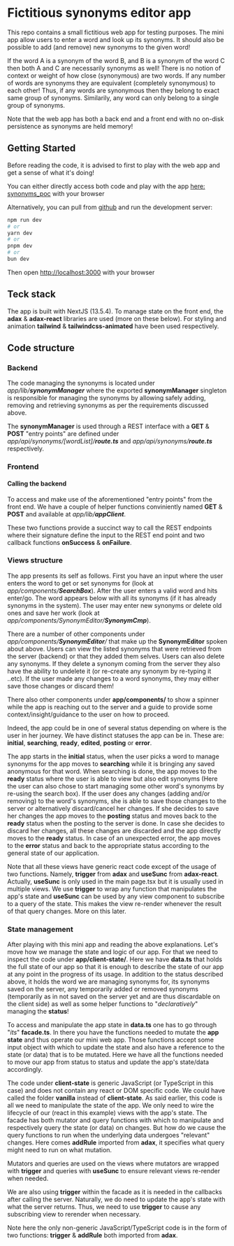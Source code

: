 
# Fictitious synonyms editor app 
This repo contains a small fictitious web app for testing purposes.
The mini app allow users to enter a word and look up its synonyms. It should also be possible to add (and remove) new synonyms to the given word!

If the word A is a synonym of the word B, and B is a synonym of the word C then both A and C are necessarily synonyms as well! There is no notion of context or weight of how close (synonymous) are two words. If any number of words are synonyms they are equivalent (completely synonymous) to each other!
Thus, if any words are synonymous then they belong to exact same group of synonyms. Similarily, any word can only belong to a single group of synonyms. 

Note that the web app has both a back end and a front end with no on-disk persistence as synonyms are held memory!

## Getting Started
Before reading the code, it is advised to first to play with the web app and get a sense of what it's doing!

You can either directly access both code and play with the app [here: synonyms_poc](https://stackblitz.com/github/MirjamElad/synonyms_poc?file=src%2Fapp%2Fpage.tsx) with your browser 

Alternatively, you can pull from [github](https://github.com/MirjamElad/synonyms_poc) and run the development server:

```bash
npm run dev
# or
yarn dev
# or
pnpm dev
# or
bun dev
```

Then open [http://localhost:3000](http://localhost:3000) with your browser 

## Teck stack
The app is built with NextJS (13.5.4). To manage state on the front end, the **adax** & **adax-react** libraries are used (more on these below). For styling and animation **tailwind** & **tailwindcss-animated** have been used respectively.

## Code structure

### Backend

The code managing the synonyms is located under *app/lib/**synonymManager*** where the exported **synonymManager** singleton is responsible for managing the synonyms by allowing safely adding, removing and retrieving synonyms as per the requirements discussed above.

The **synonymManager** is used through a REST interface with a **GET** & **POST** "entry points" are defined under *app/api/synonyms/[wordList]/**route.ts*** and *app/api/synonyms/**route.ts*** respectively.

### Frontend
#### Calling the backend
To access and make use of the aforementioned "entry points" from the front end. We have a couple of helper functions conviniently named **GET** & **POST** and available at *app/lib/**appClient***.

These two functions provide a succinct way to call the REST endpoints where their signature define the input to the REST end point and two callback functions **onSuccess** & **onFailure**.

### Views structure
The app presents its self as follows. First you have an input where the user enters the word to get or set synonyms for (look at *app/components/**SearchBox***). After the user enters a valid word and hits enter/go. The word appears below with all its synonyms (if it has already synonyms in the system). The user may enter new synonyms or delete old ones and save her work  (look at *app/components/SynonymEditor/**SynonymCmp***). 

There are a number of other components under *app/components/**SynonymEditor**/* that make up the **SynonymEditor** spoken about above. Users can view the listed synonyms that were retrieved from the server (backend) or that they added them selves. Users can also delete any synonyms. If they delete a synonym coming from the server they also have the ability to undelete it (or re-create any synonym by re-typing it ..etc). If the user made any changes to a word synonyms, they may either save those changes or discard them!

There also other components under **app/components/** to show a spinner while the app is reaching out to the server and a guide to provide some context/insight/guidance to the user on how to proceed. 

Indeed, the app could be in one of several status depending on where is the user in her journey. We have distinct statuses the app can be in. 
These are: **initial**, **searching**, **ready**, **edited**, **posting** or **error**.

The app starts in the **initial** status, when the user picks a word to manage synonyms for the app moves to **searching** while it is bringing any saved anonymous for that word. When searching is done, the app moves to the **ready** status where the user is able to view but also edit synonyms (Here the user can also chose to start managing some other word's synonyms by re-using the search box).
If the user does any changes (adding and/or removing) to the word's synonyms, she is able to save those changes to the server or alternatively discard/cancel her changes. If she decides to save her changes the app moves to the **posting** status and moves back to the **ready** status when the posting to the server is done. In case she decides to discard her changes, all these changes are discarded and the app directly moves to the **ready** status.
In case of an unexpected error, the app moves to the **error** status and back to the appropriate status according to the general state of our application.

Note that all these views have generic react code except of the usage of two functions. Namely, **trigger** from **adax** and **useSunc** from **adax-react**. Actually, **useSunc** is only used in the main page.tsx but it is usually used in multiple views. We use **trigger** to wrap any function that manipulates the app's state and **useSunc** can be used by any view component to subscribe to a query of the state. This makes the view re-render whenever the result of that query changes. More on this later. 

### State management
After playing with this mini app and reading the above explanations. Let's move how we manage the state and logic of our app. For that we need to inspect the code under **app/client-state/**.
Here we have **data.ts** that holds the full state of our app so that it is enough to describe the state of our app at any point in the progress of its usage. In addition to the status described above, it holds the word we are managing synonyms for, its synonyms saved on the server, any temporarily added or removed synonyms (temporarily as in not saved on the server yet and are thus discardable on the client side) as well as some helper functions to "*declaratively*" managing the **status**!

To access and manipulate the app state in **data.ts** one has to go through "*its*" **facade.ts**.
In there you have the functions needed to mutate the **app state** and thus operate our mini web app. Those functions accept some input object with which to update the state and also have a reference to the state (or data) that is to be mutated.
Here we have all the functions needed to move our app from status to status and update the app's state/data accordingly.

The code under **client-state** is generic JavaScript (or TypeScript in this case) and does not contain any react or DOM specific code. We could have called the folder **vanilla** instead of **client-state**.
As said earlier, this code is all we need to manipulate the state of the app. We only need to wire the lifecycle of our (react in this example) views with the app's state. 
The facade has both mutator and query functions with which to manipulate and respectively query the state (or data) on changes. But how do we cause the query functions to run when the underlying data undergoes "relevant" changes. Here comes **addRule** imported from **adax**, it specifies what query might need to run on what mutation. 

Mutators and queries are used on the views where mutators are wrapped with **trigger** and queries with **useSunc** to ensure relevant views re-render when needed.

We are also using **trigger** within the facade as it is needed in the callbacks after calling the server. Naturally, we do need to update the app's state with what the server returns. Thus, we need to use  **trigger** to cause any subscribing view to rerender when necessary.

Note here the only non-generic JavaScript/TypeScript code is in the form of two functions: **trigger** & **addRule** both imported from **adax**. 


